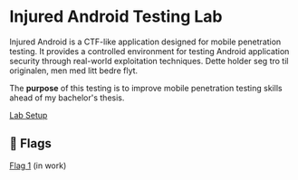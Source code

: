 # Injured Android Testing Lab
Injured Android is a CTF-like application designed for mobile penetration testing. It provides a controlled environment for testing Android application security through real-world exploitation techniques.
Dette holder seg tro til originalen, men med litt bedre flyt.

The **purpose** of this testing is to improve mobile penetration testing skills ahead of my bachelor's thesis.

[Lab Setup](lab_setup.md)

## 🚩 Flags
[Flag 1](flag_1.md) (in work)
